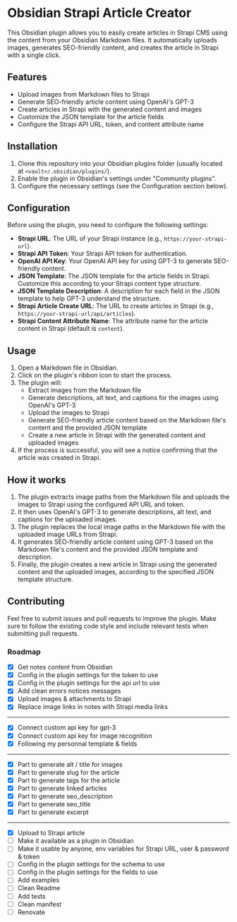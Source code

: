 # Obsidian Strapi Article Creator

This Obsidian plugin allows you to easily create articles in Strapi CMS using the content from your Obsidian Markdown files. It automatically uploads images, generates SEO-friendly content, and creates the article in Strapi with a single click.

## Features

- Upload images from Markdown files to Strapi
- Generate SEO-friendly article content using OpenAI's GPT-3
- Create articles in Strapi with the generated content and images
- Customize the JSON template for the article fields
- Configure the Strapi API URL, token, and content attribute name

## Installation

1. Clone this repository into your Obsidian plugins folder (usually located at `<vault>/.obsidian/plugins/`).
2. Enable the plugin in Obsidian's settings under "Community plugins".
3. Configure the necessary settings (see the Configuration section below).

## Configuration

Before using the plugin, you need to configure the following settings:

- **Strapi URL**: The URL of your Strapi instance (e.g., `https://your-strapi-url`).
- **Strapi API Token**: Your Strapi API token for authentication.
- **OpenAI API Key**: Your OpenAI API key for using GPT-3 to generate SEO-friendly content.
- **JSON Template**: The JSON template for the article fields in Strapi. Customize this according to your Strapi content type structure.
- **JSON Template Description**: A description for each field in the JSON template to help GPT-3 understand the structure.
- **Strapi Article Create URL**: The URL to create articles in Strapi (e.g., `https://your-strapi-url/api/articles`).
- **Strapi Content Attribute Name**: The attribute name for the article content in Strapi (default is `content`).

## Usage

1. Open a Markdown file in Obsidian.
2. Click on the plugin's ribbon icon to start the process.
3. The plugin will:
    - Extract images from the Markdown file
    - Generate descriptions, alt text, and captions for the images using OpenAI's GPT-3
    - Upload the images to Strapi
    - Generate SEO-friendly article content based on the Markdown file's content and the provided JSON template
    - Create a new article in Strapi with the generated content and uploaded images
4. If the process is successful, you will see a notice confirming that the article was created in Strapi.

## How it works

1. The plugin extracts image paths from the Markdown file and uploads the images to Strapi using the configured API URL and token.
2. It then uses OpenAI's GPT-3 to generate descriptions, alt text, and captions for the uploaded images.
3. The plugin replaces the local image paths in the Markdown file with the uploaded image URLs from Strapi.
4. It generates SEO-friendly article content using GPT-3 based on the Markdown file's content and the provided JSON template and description.
5. Finally, the plugin creates a new article in Strapi using the generated content and the uploaded images, according to the specified JSON template structure.

## Contributing

Feel free to submit issues and pull requests to improve the plugin. Make sure to follow the existing code style and include relevant tests when submitting pull requests.


### Roadmap
- [X] Get notes content from Obsidian
- [x] Config in the plugin settings for the token to use
- [x] Config in the plugin settings for the api url to use
- [x] Add clean errors notices messages 
- [x] Upload images & attachments to Strapi
- [x] Replace image links in notes with Strapi media links
---
- [x] Connect custom api key for gpt-3
- [x] Connect custom api key for image recognition
- [x] Following my personnal template & fields
---
- [x] Part to generate alt / title for images
- [x] Part to generate slug for the article
- [x] Part to generate tags for the article
- [x] Part to generate linked articles
- [x] Part to generate seo_description
- [x] Part to generate seo_title
- [x] Part to generate excerpt
---
- [x] Upload to Strapi article
- [ ] Make it available as a plugin in Obsidian
- [ ] Make it usable by anyone, env variables for Strapi URL, user & password & token
- [ ] Config in the plugin settings for the schema to use
- [ ] Config in the plugin settings for the fields to use
- [ ] Add examples
- [ ] Clean Readme
- [ ] Add tests
- [ ] Clean manifest
- [ ] Renovate
